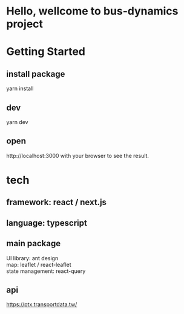 # Hello, wellcome to bus-dynamics project

# Getting Started

## install package
yarn install

## dev
yarn dev

## open 
http://localhost:3000 with your browser to see the result.

# tech

## framework: react / next.js
## language: typescript
## main package
UI library: ant design  
map: leaflet / react-leaflet  
state management: react-query  

## api
https://ptx.transportdata.tw/
